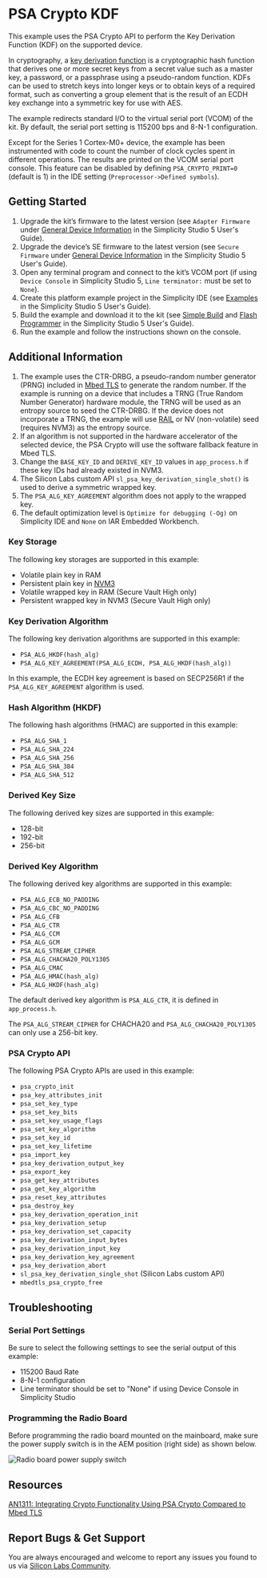 # PSA Crypto KDF

This example uses the PSA Crypto API to perform the Key Derivation Function (KDF) on the supported device.

In cryptography, a [key derivation function](https://en.wikipedia.org/wiki/Key_derivation_function) is a cryptographic hash function that derives one or more secret keys from a secret value such as a master key, a password, or a passphrase using a pseudo-random function. KDFs can be used to stretch keys into longer keys or to obtain keys of a required format, such as converting a group element that is the result of an ECDH key exchange into a symmetric key for use with AES.

The example redirects standard I/O to the virtual serial port (VCOM) of the kit. By default, the serial port setting is 115200 bps and 8-N-1 configuration.

Except for the Series 1 Cortex-M0+ device, the example has been instrumented with code to count the number of clock cycles spent in different operations. The results are printed on the VCOM serial port console. This feature can be disabled by defining `PSA_CRYPTO_PRINT=0` (default is 1) in the IDE setting (`Preprocessor->Defined symbols`).

## Getting Started

1. Upgrade the kit’s firmware to the latest version (see `Adapter Firmware` under [General Device Information](https://docs.silabs.com/simplicity-studio-5-users-guide/latest/ss-5-users-guide-about-the-launcher/welcome-and-device-tabs#general-device-information) in the Simplicity Studio 5 User's Guide).
2. Upgrade the device’s SE firmware to the latest version (see `Secure Firmware` under [General Device Information](https://docs.silabs.com/simplicity-studio-5-users-guide/latest/ss-5-users-guide-about-the-launcher/welcome-and-device-tabs#general-device-information) in the Simplicity Studio 5 User's Guide).
3. Open any terminal program and connect to the kit’s VCOM port (if using `Device Console` in Simplicity Studio 5, `Line terminator:` must be set to `None`).
4. Create this platform example project in the Simplicity IDE (see [Examples](https://docs.silabs.com/simplicity-studio-5-users-guide/latest/ss-5-users-guide-getting-started/start-a-project#examples) in the Simplicity Studio 5 User's Guide).
5. Build the example and download it to the kit (see [Simple Build](https://docs.silabs.com/simplicity-studio-5-users-guide/latest/ss-5-users-guide-building-and-flashing/building#simple-build) and [Flash Programmer](https://docs.silabs.com/simplicity-studio-5-users-guide/latest/ss-5-users-guide-building-and-flashing/flashing#flash-programmer) in the Simplicity Studio 5 User's Guide).
6. Run the example and follow the instructions shown on the console.

## Additional Information

1. The example uses the CTR-DRBG, a pseudo-random number generator (PRNG) included in [Mbed TLS](https://docs.silabs.com/mbed-tls/latest/) to generate the random number. If the example is running on a device that includes a TRNG (True Random Number Generator) hardware module, the TRNG will be used as an entropy source to seed the CTR-DRBG. If the device does not incorporate a TRNG, the example will use [RAIL](https://docs.silabs.com/rail/latest/) or NV (non-volatile) seed (requires NVM3) as the entropy source.
2. If an algorithm is not supported in the hardware accelerator of the selected device, the PSA Crypto will use the software fallback feature in Mbed TLS.
3. Change the `BASE_KEY_ID` and `DERIVE_KEY_ID` values in `app_process.h` if these key IDs had already existed in NVM3.
4. The Silicon Labs custom API `sl_psa_key_derivation_single_shot()` is used to derive a symmetric wrapped key.
5. The `PSA_ALG_KEY_AGREEMENT` algorithm does not apply to the wrapped key.
6. The default optimization level is `Optimize for debugging (-Og)` on Simplicity IDE and `None` on IAR Embedded Workbench.

### Key Storage

The following key storages are supported in this example:

* Volatile plain key in RAM
* Persistent plain key in [NVM3](https://docs.silabs.com/gecko-platform/3.1/driver/api/group-nvm3)
* Volatile wrapped key in RAM (Secure Vault High only)
* Persistent wrapped key in NVM3 (Secure Vault High only)

### Key Derivation Algorithm

The following key derivation algorithms are supported in this example:

* `PSA_ALG_HKDF(hash_alg)`
* `PSA_ALG_KEY_AGREEMENT(PSA_ALG_ECDH, PSA_ALG_HKDF(hash_alg))`

In this example, the ECDH key agreement is based on SECP256R1 if the `PSA_ALG_KEY_AGREEMENT` algorithm is used.

### Hash Algorithm (HKDF)

The following hash algorithms (HMAC) are supported in this example:

* `PSA_ALG_SHA_1`
* `PSA_ALG_SHA_224`
* `PSA_ALG_SHA_256`
* `PSA_ALG_SHA_384`
* `PSA_ALG_SHA_512`

### Derived Key Size

The following derived key sizes are supported in this example:

* 128-bit
* 192-bit
* 256-bit

### Derived Key Algorithm

The following derived key algorithms are supported in this example:

* `PSA_ALG_ECB_NO_PADDING`
* `PSA_ALG_CBC_NO_PADDING`
* `PSA_ALG_CFB`
* `PSA_ALG_CTR`
* `PSA_ALG_CCM`
* `PSA_ALG_GCM`
* `PSA_ALG_STREAM_CIPHER`
* `PSA_ALG_CHACHA20_POLY1305`
* `PSA_ALG_CMAC`
* `PSA_ALG_HMAC(hash_alg)`
* `PSA_ALG_HKDF(hash_alg)`

The default derived key algorithm is `PSA_ALG_CTR`, it is defined in `app_process.h`.

The `PSA_ALG_STREAM_CIPHER` for CHACHA20 and `PSA_ALG_CHACHA20_POLY1305` can only use a 256-bit key.

### PSA Crypto API

The following PSA Crypto APIs are used in this example:

* `psa_crypto_init`
* `psa_key_attributes_init`
* `psa_set_key_type`
* `psa_set_key_bits`
* `psa_set_key_usage_flags`
* `psa_set_key_algorithm`
* `psa_set_key_id`
* `psa_set_key_lifetime`
* `psa_import_key`
* `psa_key_derivation_output_key`
* `psa_export_key`
* `psa_get_key_attributes`
* `psa_get_key_algorithm`
* `psa_reset_key_attributes`
* `psa_destroy_key`
* `psa_key_derivation_operation_init`
* `psa_key_derivation_setup`
* `psa_key_derivation_set_capacity`
* `psa_key_derivation_input_bytes`
* `psa_key_derivation_input_key`
* `psa_key_derivation_key_agreement`
* `psa_key_derivation_abort`
* `sl_psa_key_derivation_single_shot` (Silicon Labs custom API)
* `mbedtls_psa_crypto_free`

## Troubleshooting

### Serial Port Settings

Be sure to select the following settings to see the serial output of this example:

* 115200 Baud Rate 
* 8-N-1 configuration
* Line terminator should be set to "None" if using Device Console in Simplicity Studio

### Programming the Radio Board

Before programming the radio board mounted on the mainboard, make sure the power supply switch is in the AEM position (right side) as shown below.

![Radio board power supply switch](image/readme_img0.png)

## Resources

[AN1311: Integrating Crypto Functionality Using PSA Crypto Compared to Mbed TLS](https://www.silabs.com/documents/public/application-notes/an1311-mbedtls-psa-crypto-porting-guide.pdf)

## Report Bugs & Get Support

You are always encouraged and welcome to report any issues you found to us via [Silicon Labs Community](https://community.silabs.com/).